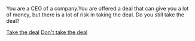 You are a CEO of a company.You are offered a deal that can give you a lot of money, 
but there is a lot of risk in taking the deal. Do you still take the deal?

[Take the deal](takedeal.md)  [Don't take the deal](nodeal.md)